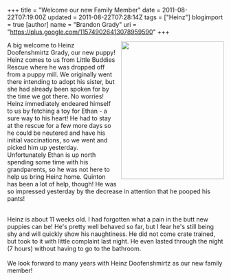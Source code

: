 +++
title = "Welcome our new Family Member"
date = 2011-08-22T07:19:00Z
updated = 2011-08-22T07:28:14Z
tags = ["Heinz"]
blogimport = true 
[author]
	name = "Brandon Grady"
	uri = "https://plus.google.com/115749026413078959590"
+++

<a href="http://4.bp.blogspot.com/-_7qjXOD1JAw/TlJJqKPXS1I/AAAAAAAABeU/2mNCzVDcaIE/s1600/IMG_1172.jpg" onblur="try {parent.deselectBloggerImageGracefully();} catch(e) {}"><img style="float:right; margin:0 0 10px 10px;cursor:pointer; cursor:hand;width: 239px; height: 320px;" src="http://4.bp.blogspot.com/-_7qjXOD1JAw/TlJJqKPXS1I/AAAAAAAABeU/2mNCzVDcaIE/s320/IMG_1172.jpg" border="0" alt="" id="BLOGGER_PHOTO_ID_5643654271700781906" /></a>A big welcome to Heinz Doofenshmirtz Grady, our new puppy! Heinz comes to us from Little Buddies Rescue where he was dropped off from a puppy mill. We originally went there intending to adopt his sister, but she had already been spoken for by the time we got there. No worries! Heinz immediately endeared himself to us by fetching a toy for Ethan - a sure way to his heart! He had to stay at the rescue for a few more days so he could be neutered and have his initial vaccinations, so we went and picked him up yesterday. Unfortunately Ethan is up north spending some time with his grandparents, so he was not here to help us bring Heinz home. Quinton has been a lot of help, though! He was so impressed yesterday by the decrease in attention that he pooped his pants!<div>
<br /></div><div>Heinz is about 11 weeks old. I had forgotten what a pain in the butt new puppies can be! He's pretty well behaved so far, but I fear he's still being shy and will quickly show his naughtiness. He did not come crate trained, but took to it with little complaint last night. He even lasted through the night (7 hours) without having to go to the bathroom.</div><div>
<br /></div><div>We look forward to many years with Heinz Doofenshmirtz as our new family member!</div>
